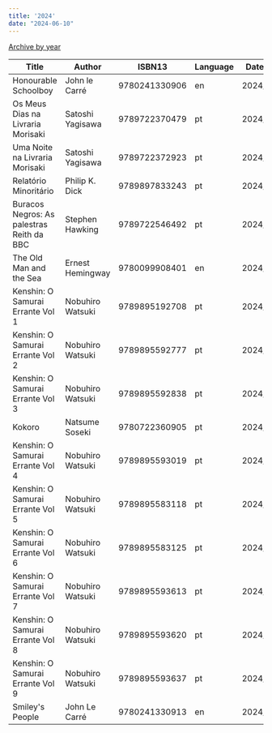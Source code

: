 ```yaml
---
title: '2024'
date: "2024-06-10"
---
```


[Archive by year](/books)

| Title                                     | Author           | ISBN13        | Language | Date Read  |
|-------------------------------------------|------------------|---------------|----------|------------|
| Honourable Schoolboy                      | John le Carré    | 9780241330906 | en       | 2024/02/28 |
| Os Meus Dias na Livraria Morisaki         | Satoshi Yagisawa | 9789722370479 | pt       | 2024/03/15 |
| Uma Noite na Livraria Morisaki            | Satoshi Yagisawa | 9789722372923 | pt       | 2024/03/17 |
| Relatório Minoritário                     | Philip K. Dick   | 9789897833243 | pt       | 2024/03/18 |
| Buracos Negros: As palestras Reith da BBC | Stephen Hawking  | 9789722546492 | pt       | 2024/03/23 |
| The Old Man and the Sea                   | Ernest Hemingway | 9780099908401 | en       | 2024/03/27 |
| Kenshin: O Samurai Errante Vol 1          | Nobuhiro Watsuki | 9789895192708 | pt       | 2024/04/04 |
| Kenshin: O Samurai Errante Vol 2          | Nobuhiro Watsuki | 9789895592777 | pt       | 2024/04/05 |
| Kenshin: O Samurai Errante Vol 3          | Nobuhiro Watsuki | 9789895592838 | pt       | 2024/04/19 |
| Kokoro                                    | Natsume Soseki   | 9780722360905 | pt       | 2024/04/19 |
| Kenshin: O Samurai Errante Vol 4          | Nobuhiro Watsuki | 9789895593019 | pt       | 2024/05/16 |
| Kenshin: O Samurai Errante Vol 5          | Nobuhiro Watsuki | 9789895583118 | pt       | 2024/05/16 |
| Kenshin: O Samurai Errante Vol 6          | Nobuhiro Watsuki | 9789895583125 | pt       | 2024/05/17 |
| Kenshin: O Samurai Errante Vol 7          | Nobuhiro Watsuki | 9789895593613 | pt       | 2024/05/18 |
| Kenshin: O Samurai Errante Vol 8          | Nobuhiro Watsuki | 9789895593620 | pt       | 2024/05/18 |
| Kenshin: O Samurai Errante Vol 9          | Nobuhiro Watsuki | 9789895593637 | pt       | 2024/05/04 |
| Smiley's People                           | John Le Carré    | 9780241330913 | en       | 2024/06/10 |


